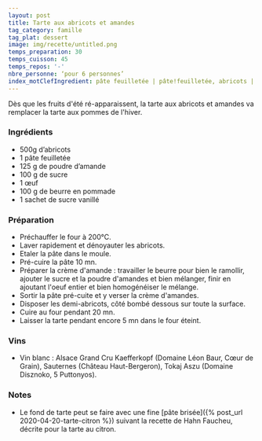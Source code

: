 ```yaml
---
layout: post
title: Tarte aux abricots et amandes
tag_category: famille
tag_plat: dessert
image: img/recette/untitled.png
temps_preparation: 30
temps_cuisson: 45
temps_repos: '-'
nbre_personne: ‘pour 6 personnes’
index_motClefIngredient: pâte feuilletée | pâte!feuilletée, abricots | abricot, amande
---
```

Dès que les fruits d'été ré-apparaissent, la tarte aux abricots et amandes va remplacer la tarte aux pommes de l'hiver.

### Ingrédients
* 500g d’abricots
* 1 pâte feuilletée
* 125 g de poudre d’amande
* 100 g de sucre
* 1 œuf
* 100 g de beurre en pommade
* 1 sachet de sucre vanillé

### Préparation
* Préchauffer le four à 200°C.
* Laver rapidement et dénoyauter les abricots.
* Etaler la pâte dans le moule.
* Pré-cuire la pâte 10 mn.
* Préparer la crème d'amande : travailler le beurre pour bien le ramollir, ajouter le sucre et la poudre d'amandes et bien mélanger, finir en ajoutant l'oeuf entier et bien homogénéiser le mélange.
* Sortir la pâte pré-cuite et y verser la crème d'amandes.
* Disposer les demi-abricots, côté bombé dessous sur toute la surface.
* Cuire au four pendant 20 mn.
* Laisser la tarte pendant encore 5 mn dans le four éteint.

### Vins
* Vin blanc : Alsace Grand Cru Kaefferkopf (Domaine Léon Baur, Cœur de Grain), Sauternes (Château Haut-Bergeron), Tokaj Aszu (Domaine Disznoko, 5 Puttonyos).

### Notes
* Le fond de tarte peut se faire avec une fine [pâte brisée]({% post_url 2020-04-20-tarte-citron %}) suivant la recette de Hahn Faucheu, décrite pour la tarte au citron.
